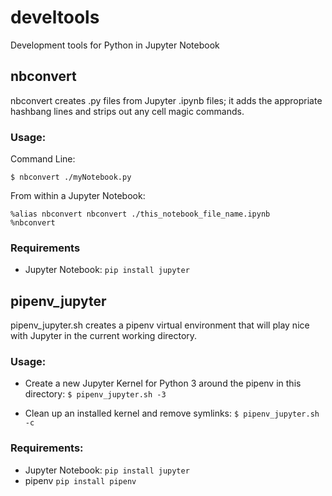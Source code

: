 # develtools
Development tools for Python in Jupyter Notebook

## nbconvert
nbconvert creates .py files from Jupyter .ipynb files; it adds the appropriate hashbang lines and strips out any cell magic commands.

### Usage:
Command Line:

`$ nbconvert ./myNotebook.py`

From within a Jupyter Notebook:

```
%alias nbconvert nbconvert ./this_notebook_file_name.ipynb
%nbconvert
```

### Requirements
- Jupyter Notebook:
`pip install jupyter`

## pipenv_jupyter
pipenv_jupyter.sh creates a pipenv virtual environment that will play nice with Jupyter in the current working directory.

### Usage:
- Create a new Jupyter Kernel for Python 3 around the pipenv in this directory:
`$ pipenv_jupyter.sh -3`

- Clean up an installed kernel and remove symlinks:
`$ pipenv_jupyter.sh -c`

### Requirements:
- Jupyter Notebook:
`pip install jupyter`
- pipenv
`pip install pipenv`

